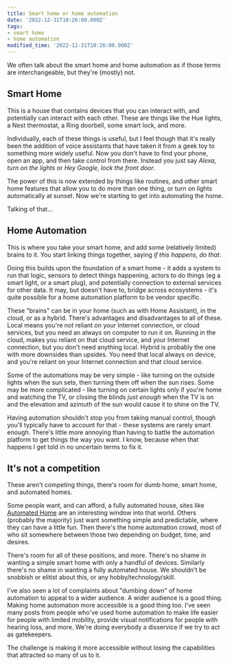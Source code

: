 ```yaml
---
title: Smart home or home automation
date: '2022-12-31T10:26:00.000Z'
tags:
- smart home
- home automation
modified_time: '2022-12-31T10:26:00.000Z'
---
```


We often talk about the smart home and home automation as if those terms are interchangeable, but they're (mostly) not.  

## Smart Home

This is a house that contains devices that you can interact with, and potentially can interact with each other. These are things like the Hue lights, a Nest thermostat, a Ring doorbell, some smart lock, and more.

Individually, each of these things is useful, but I feel though that it's really been the addition of voice assistants that have taken it from a geek toy to something more widely useful. Now you don't have to find your phone, open an app, and then take control from there. Instead you just say _Alexa, turn on the lights_ or _Hey Google, lock the front door_.

The power of this is now extended by things like routines, and other smart home features that allow you to do more than one thing, or turn on lights automatically at sunset. Now we're starting to get into automating the home.

Talking of that...

## Home Automation

This is where you take your smart home, and add some (relatively limited) brains to it. You start linking things together, saying _if this happens, do that_. 

Doing this builds upon the foundation of a smart home - it adds a system to run that logic, sensors to detect things happening, actors to do things (eg a smart light, or a smart plug), and potentially connection to external services for other data. It may, but doesn't have to, bridge across ecosystems - it's quite possible for a home automation platform to be vendor specific.

These "brains" can be in your home (such as with Home Assistant), in the cloud, or as a hybrid. There's advantages and disadvantages to all of these. Local means you're not reliant on your Internet connection, or cloud services, but you need an always on computer to run it on. Running in the cloud, makes you reliant on that cloud service, and your Internet connection, but you don't need anything local. Hybrid is probably the one with more downsides than upsides. You need that local always on device, and you're reliant on your Internet connection and that cloud service.

Some of the automations may be very simple - like turning on the outside lights when the sun sets, then turning them off when the sun rises. Some may be more complicated - like turning on certain lights only if you're home and watching the TV, or closing the blinds _just enough_ when the TV is on and the elevation and azimuth of the sun would cause it to shine on the TV.

Having automation shouldn't stop you from taking manual control, though you'll typically have to account for that - these systems are rarely smart enough. There's little more annoying than having to battle the automation platform to get things the way you want. I know, because when that happens I get told in no uncertain terms to fix it.

## It's not a competition

These aren't competing things, there's room for dumb home, smart home, and automated homes. 

Some people want, and can afford, a fully automated house, sites like [Automated Home](https://www.automatedhome.co.uk/category/automated-home-2-0) are an interesting window into that world. Others (probably the majority) just want something simple and predictable, where they can have a little fun. Then there's the home automation crowd, most of who sit somewhere between those two depending on budget, time, and desires.

There's room for all of these positions, and more. There's no shame in wanting a simple smart home with only a handful of devices. Similarly there's no shame in wanting a fully automated house. We shouldn't be snobbish or elitist about this, or any hobby/technology/skill.

I've also seen a lot of complaints about "dumbing down" of home automation to appeal to a wider audience. A wider audience is a good thing. Making home automation more accessible is a good thing too. I've seen many posts from people who've used home automation to make life easier for people with limited mobility, provide visual notifications for people with hearing loss, and more. We're doing everybody a disservice if we try to act as gatekeepers.

The challenge is making it more accessible without losing the capabilities that attracted so many of us to it. 